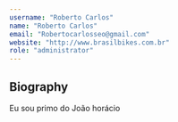 ```yaml
---
username: "Roberto Carlos"
name: "Roberto Carlos"
email: "Robertocarlosseo@gmail.com"
website: "http://www.brasilbikes.com.br"
role: "administrator"
---
```


## Biography

Eu sou primo do João horácio